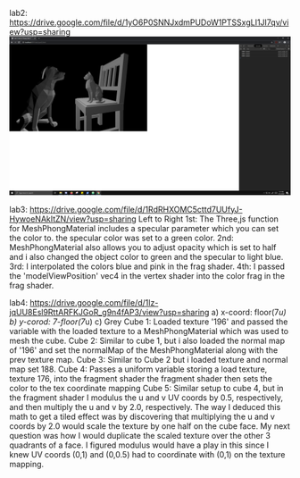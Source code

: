 lab2: https://drive.google.com/file/d/1yO6P0SNNJxdmPUDoW1PTSSxgLI1JI7qv/view?usp=sharing
![](Capture.PNG)

lab3: https://drive.google.com/file/d/1RdRHXOMC5cttd7UUfyJ-HywoeNAkItZN/view?usp=sharing
  Left to Right
  1st: The Three,js function for MeshPhongMaterial includes a specular parameter which you can set the color to. the specular color       was set to a green color.
  2nd: MeshPhongMaterial also allows you to adjust opacity which is set to half and i also changed the object color to green and the specular to light blue.
  3rd: I interpolated the colors blue and pink in the frag shader.
  4th: I passed the 'modelViewPosition' vec4 in the vertex shader into the color frag in the frag shader.


lab4: https://drive.google.com/file/d/1lz-jqUU8Esl9RttARFKJGoR_g9n4fAP3/view?usp=sharing
a) x-coord: floor(7*u)
b) y-corod: 7-floor(7*u)
c) Grey
Cube 1: Loaded texture '196' and passed the variable with the loaded texture to a MeshPhongMaterial which was used to mesh the cube. 
Cube 2: Similar to cube 1, but i also loaded the normal map of '196' and set the normalMap of the MeshPhongMaterial along with the prev texture map.
Cube 3: Similar to Cube 2 but i loaded texture and normal map set 188.
Cube 4: Passes a uniform variable storing a load texture, texture 176, into the fragment shader the fragment shader then sets the color to the tex coordinate mapping
Cube 5: Similar setup to cube 4, but in the fragment shader I modulus the u and v UV coords by 0.5, respectively, and then multiply the u and v by 2.0, respectively. The way I deduced this math to get a tiled effect was by discovering that multiplying the u and v coords by 2.0 would scale the texture by one half on the cube face. My next question was how I would duplicate the scaled texture over the other 3 quadrants of a face. I figured modulus would have a play in this since I knew UV coords (0,1) and (0,0.5) had to coordinate with (0,1) on the texture mapping.
